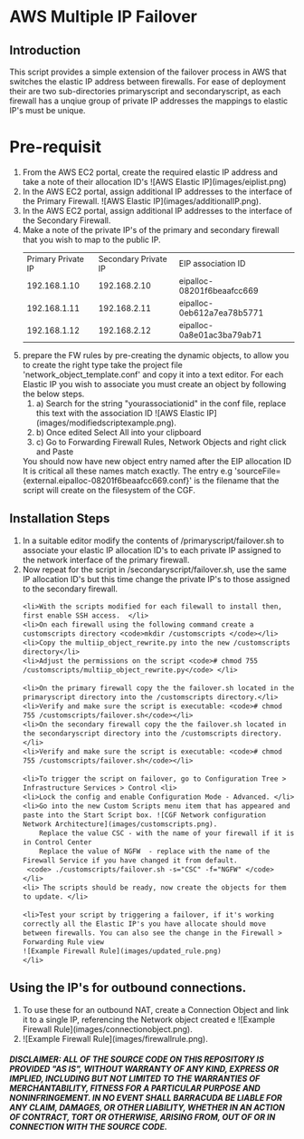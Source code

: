 # AWS Multiple IP Failover

## Introduction
This script provides a simple extension of the failover process in AWS that switches the elastic IP address between firewalls. For ease of deployment their are two sub-directories primaryscript and secondaryscript, as each firewall has a unqiue group of private IP addresses the mappings to elastic IP's must be unique.


# Pre-requisit

<ol>
<li>From the AWS EC2 portal, create the required elastic IP address and take a note of their allocation ID's
![AWS Elastic IP](images/eiplist.png)
</li>
<li>In the AWS EC2 portal, assign additional IP addresses to the interface of the Primary Firewall. 
![AWS Elastic IP](images/additionalIP.png).
<li>In the AWS EC2 portal, assign additional IP addresses to the interface of the Secondary Firewall. 
<li> Make a note of the private IP's of the primary and secondary firewall that you wish to map to the public IP.
<br>
<table>
<tr><td> Primary Private IP </td><td> Secondary Private IP </td><td>  EIP association ID </td></tr> 
<tr><td> 192.168.1.10 </td><td> 192.168.2.10 </td><td> eipalloc-08201f6beaafcc669 </td></tr> 
<tr><td> 192.168.1.11 </td><td> 192.168.2.11 </td><td> eipalloc-0eb612a7ea78b5771 </td></tr> 
<tr><td> 192.168.1.12 </td><td> 192.168.2.12 </td><td> eipalloc-0a8e01ac3ba79ab71 </td></tr> 
</table>
</li>
<li> prepare the FW rules by pre-creating the dynamic objects, to allow you to create the right type take the project file 'network_object_template.conf' and
copy it into a text editor. For each Elastic IP you wish to associate you must create an object by following the below steps. 
	<ol>
    <li>a) Search for the string "yourassociationid" in the conf file, replace this text with the association ID
    ![AWS Elastic IP](images/modifiedscriptexample.png).
    </li>
	<li>b) Once edited Select All into your clipboard</li>
	<li>c) Go to Forwarding Firewall Rules, Network Objects and right click and Paste</li>
    </ol>
You should now have new object entry named after the EIP allocation ID  It is critical all these names match exactly. The entry e.g 'sourceFile={external.eipalloc-08201f6beaafcc669.conf}' is the filename that the script will create on the filesystem of the CGF.</li>
</ol>

## Installation Steps
<ol>
    <li>In a suitable editor modify the contents of /primaryscript/failover.sh to associate your elastic IP allocation ID's to each private IP assigned to the network interface of the primary firewall. </li>
    <li>Now repeat for the script in /secondaryscript/failover.sh, use the same IP allocation ID's but this time change the private IP's to those assigned to the secondary firewall. </li>
    
    <li>With the scripts modified for each filewall to install then, first enable SSH access.  </li>
    <li>On each firewall using the following command create a customscripts directory <code>mkdir /customscripts </code></li>
    <li>Copy the multiip_object_rewrite.py into the new /customscripts directory</li>
    <li>Adjust the permissions on the script <code># chmod 755 /customscripts/multiip_object_rewrite.py</code> </li>

    <li>On the primary firewall copy the the failover.sh located in the primaryscript directory into the /customscripts directory.</li>
    <li>Verify and make sure the script is executable: <code># chmod 755 /customscripts/failover.sh</code></li>
    <li>On the secondary firewall copy the the failover.sh located in the secondaryscript directory into the /customscripts directory.</li>
    <li>Verify and make sure the script is executable: <code># chmod 755 /customscripts/failover.sh</code></li>
    
    <li>To trigger the script on failover, go to Configuration Tree > Infrastructure Services > Control <li>
    <li>Lock the config and enable Configuration Mode - Advanced. </li>
    <li>Go into the new Custom Scripts menu item that has appeared and paste into the Start Script box. ![CGF Network configuration Network Architecture](images/customscripts.png). 
        Replace the value CSC - with the name of your firewall if it is in Control Center
        Replace the value of NGFW  - replace with the name of the Firewall Service if you have changed it from default.
     <code> ./customscripts/failover.sh -s="CSC" -f="NGFW" </code> </li>
    <li> The scripts should be ready, now create the objects for them to update. </li>

    <li>Test your script by triggering a failover, if it's working correctly all the Elastic IP's you have allocate should move between firewalls. You can also see the change in the Firewall > Forwarding Rule view
    ![Example Firewall Rule](images/updated_rule.png)
    </li>
    
</ol>

## Using the IP's for outbound connections. 
<ol>
<li> To use these for an outbound NAT, create a Connection Object and link it to a single IP, referencing the Network object created e ![Example Firewall Rule](images/connectionobject.png). </li>
<li> ![Example Firewall Rule](images/firewallrule.png). </li>

</ol>

##### DISCLAIMER: ALL OF THE SOURCE CODE ON THIS REPOSITORY IS PROVIDED "AS IS", WITHOUT WARRANTY OF ANY KIND, EXPRESS OR IMPLIED, INCLUDING BUT NOT LIMITED TO THE WARRANTIES OF MERCHANTABILITY, FITNESS FOR A PARTICULAR PURPOSE AND NONINFRINGEMENT. IN NO EVENT SHALL BARRACUDA BE LIABLE FOR ANY CLAIM, DAMAGES, OR OTHER LIABILITY, WHETHER IN AN ACTION OF CONTRACT, TORT OR OTHERWISE, ARISING FROM, OUT OF OR IN CONNECTION WITH THE SOURCE CODE. #####

